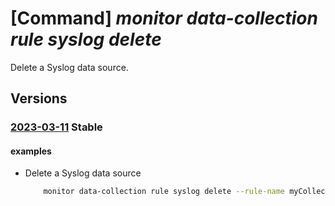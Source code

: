 # [Command] _monitor data-collection rule syslog delete_

Delete a Syslog data source.

## Versions

### [2023-03-11](/Resources/mgmt-plane/L3N1YnNjcmlwdGlvbnMve30vcmVzb3VyY2Vncm91cHMve30vcHJvdmlkZXJzL21pY3Jvc29mdC5pbnNpZ2h0cy9kYXRhY29sbGVjdGlvbnJ1bGVzL3t9/2023-03-11.xml) **Stable**

<!-- mgmt-plane /subscriptions/{}/resourcegroups/{}/providers/microsoft.insights/datacollectionrules/{} 2023-03-11 properties.dataSources.syslog[] -->

#### examples

- Delete a Syslog data source
    ```bash
        monitor data-collection rule syslog delete --rule-name myCollectionRule --resource-group myResourceGroup --name syslogBase
    ```
